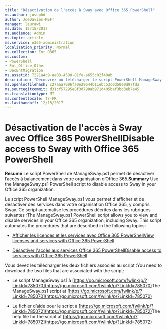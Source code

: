 ```yaml
---
title: "Désactivation de l'accès à Sway avec Office 365 PowerShell"
ms.author: josephd
author: JoeDavies-MSFT
manager: laurawi
ms.date: 12/15/2017
ms.audience: Admin
ms.topic: article
ms.service: o365-administration
localization_priority: Normal
ms.collection: Ent_O365
ms.custom:
- PowerShell
- Ent_Office_Other
- DecEntMigration
ms.assetid: 7221a4c9-ae03-4598-81fe-a655c02f40ab
description: "Découvrez où télécharger le script PowerShell ManageSway.ps1 qui vous permet de désactiver l'accès à Sway dans votre organisation Office 365."
ms.openlocfilehash: c27aaa7006fa0e29644b11ebc53c0d50e0d97fda
ms.sourcegitcommit: d31cf57295e8f3d798ab971d405baf3bd3eb7a45
ms.translationtype: MT
ms.contentlocale: fr-FR
ms.lasthandoff: 12/15/2017
---
```

# <a name="disable-access-to-sway-with-office-365-powershell"></a><span data-ttu-id="a5580-103">Désactivation de l'accès à Sway avec Office 365 PowerShell</span><span class="sxs-lookup"><span data-stu-id="a5580-103">Disable access to Sway with Office 365 PowerShell</span></span>

<span data-ttu-id="a5580-104">**Résumé** Le script PowerShell de ManageSway.ps1 permet de désactiver l’accès à balancement dans votre organisation d’Office 365.</span><span class="sxs-lookup"><span data-stu-id="a5580-104">**Summary** Use the ManageSway.ps1 PowerShell script to disable access to Sway in your Office 365 organization.</span></span>
  
<span data-ttu-id="a5580-p101">Le script PowerShell ManageSway.ps1 vous permet d'afficher et de désactiver des services dans votre organisation Office 365, y compris Sway. Ce script automatise les procédures décrites dans les rubriques suivantes :</span><span class="sxs-lookup"><span data-stu-id="a5580-p101">The ManageSway.ps1 PowerShell script allows you to view and disable services in your Office 365 organization, including Sway. This script automates the procedures that are described in the following topics:</span></span>
  
- [<span data-ttu-id="a5580-107">Afficher les licences et les services avec Office 365 PowerShell</span><span class="sxs-lookup"><span data-stu-id="a5580-107">View licenses and services with Office 365 PowerShell</span></span>](view-licenses-and-services-with-office-365-powershell.md)
    
- [<span data-ttu-id="a5580-108">Désactiver l'accès aux services Office 365 PowerShell</span><span class="sxs-lookup"><span data-stu-id="a5580-108">Disable access to services with Office 365 PowerShell</span></span>](disable-access-to-services-with-office-365-powershell.md)
    
<span data-ttu-id="a5580-109">Vous devez les télécharger les deux fichiers associés au script :</span><span class="sxs-lookup"><span data-stu-id="a5580-109">You need to download the two files that are associated with the script:</span></span>
  
- <span data-ttu-id="a5580-110">Le script ManageSway.ps1 à [https://go.microsoft.com/fwlink/p/?LinkId=785070](https://go.microsoft.com/fwlink/p/?LinkId=785070)</span><span class="sxs-lookup"><span data-stu-id="a5580-110">The ManageSway.ps1 script at [https://go.microsoft.com/fwlink/p/?LinkId=785070](https://go.microsoft.com/fwlink/p/?LinkId=785070)</span></span>
    
- <span data-ttu-id="a5580-111">Le fichier d’aide pour le script à [https://go.microsoft.com/fwlink/p/?LinkId=785072](https://go.microsoft.com/fwlink/p/?LinkId=785072)</span><span class="sxs-lookup"><span data-stu-id="a5580-111">The help file for the script at [https://go.microsoft.com/fwlink/p/?LinkId=785072](https://go.microsoft.com/fwlink/p/?LinkId=785072)</span></span>
    

